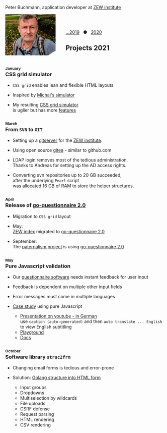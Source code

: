 <!-- headline will be auto-inserted  -->

Peter Buchmann, application developer at [ZEW Institute](https://www.zew.de/en/team/pbu)

<!-- <img  src="bg-03.jpg" style="display: block; margin: 0; padding: 0; width: 100%">
 -->
<img  src="iche.jpg" 
  style="display: block; 
    margin: 0; padding: 0; 
    width: 20%; min-width: 160px; max-width: 320px; 
    float: left; margin-right: 2rem;
    ">
<!-- https://www.w3schools.com/charsets/ref_utf_geometric.asp -->
<!-- &#9635; -->

<br>

&nbsp;  
[...2019](lte2019.md) &nbsp;  &#9679; &nbsp;  [2020](2020.md)  

## Projects 2021

<div style='clear: both; height: 0px;'></div>

### <span style='font-size:75%'>January</span><br>CSS grid simulator

* `CSS grid` enables lean and flexible HTML layouts

* Inspired by [Michal's simulator](https://michalgrochowski.github.io/grid-playground/dist/)

* My resulting [CSS grid simulator](css-grid-simulator.html)  
is uglier but has more [features](https://dilbert.com/strip/2001-02-05)

### <span style='font-size:75%'>March</span><br>From `SVN` to `GIT`

* Setting up a [gitserver](https://git.zew.de/) for the [ZEW institute](https://www.zew.de/).  

* Using open source [gitea](https://gitea.io/en-us/) - similar to github.com

* LDAP login removes most of the tedious administration.  
Thanks to Andreas for setting up the AD access rights.

* Converting svn repositories up to 20 GB succeeded,  
after the underlying `Pearl` script  
was allocated 16 GB of RAM to store the helper structures.

### <span style='font-size:75%'>April</span><br>Release of [go-questionnaire 2.0](https://github.com/zew/go-questionnaire/releases/tag/v2.0.0)

* Migration to `CSS grid` layout

* May:  
[ZEW index](https://de.wikipedia.org/wiki/ZEW-Index) migrated to [go-questionnaire 2.0](https://github.com/zew/go-questionnaire)

* September:  
The [paternalism project](https://kups.ub.uni-koeln.de/46303/1/%5B2021%5D%20Ambuehl%20Bernheim%20Ockenfels_What%20Motivates%20Paternalism_AER_final%20WP.pdf) is using [go-questionnaire 2.0](https://github.com/zew/go-questionnaire)

<!-- * Check out my [CSS grid simulator](https://github.com/pbberlin/css-grid-playground) -->

### <span style='font-size:75%'>May</span><br>Pure Javascript validation

* Our [questionnaire software](https://github.com/zew/go-questionnaire)
needs instant feedback for user input

* Feedback is dependent on multiple other input fields

* Error messages must come in multiple languages

* [Case study](https://survey2.zew.de/doc/html5-form-validation/playground-03.html) using pure Javascript
  * [Presentation on youtube - in German](https://youtu.be/BaV0ebrcepY)  
use `caption (auto-generated)` and then `auto translate ... English`  
to view English subtitling
  * [Playground](https://survey2.zew.de/doc/html5-form-validation/playground-03.html)
  * [Docs](https://survey2.zew.de/doc/html5-form-validation/validation.md)

### <span style='font-size:75%'>October</span><br>Software library `struc2frm`

* Changing email forms is tedious and error-prone

* Solution: [Golang structure into HTML form](https://github.com/pbberlin/struc2frm)
  * Input groups
  * Dropdowns
  * Multiselection by wildcards
  * File uploads
  * CSRF defense
  * Request parsing
  * HTML rendering
  * CSV rendering

